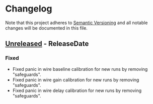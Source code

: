 # Changelog

Note that this project adheres to
[Semantic Versioning](https://semver.org/spec/v2.0.0.html) and all notable
changes will be documented in this file.

<!-- next-header -->

## [Unreleased] - ReleaseDate

### Fixed

- Fixed panic in wire baseline calibration for new runs by removing "safeguards".
- Fixed panic in wire gain calibration for new runs by removing "safeguards".
- Fixed panic in wire delay calibration for new runs by removing "safeguards".

<!-- next-url -->
[Unreleased]: https://github.com/ALPHA-g-Experiment/alpha-g/compare/alpha_g_physics-v0.1.2...HEAD
